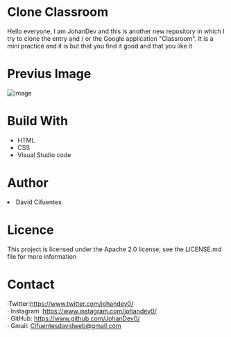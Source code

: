 # Clone Classroom
Hello everyone, I am JohanDev and this is another new repository in which I try to clone the entry and / or the Google application "Classroom". It is a mini practice and it is but that you find it good and that you like it
# Previus Image 
![image](https://user-images.githubusercontent.com/80553459/116798861-5e23ac80-aab9-11eb-85a3-ba7013cbed60.png)


# Build With
<ul>
<li> HTML  </li>
<li> CSS  </li>
  
<li> Visual Studio code </li>
</ul>
  
# Author
  
  <li> David Cifuentes </li>
  
# Licence
  This project is licensed under the Apache 2.0 license; see the LICENSE.md file for more information
  
# Contact
 ·Twitter:https://www.twitter.com/johandev0/ <br>
· Instagram  :https://www.instagram.com/johandev0/ <br>
· GitHub: https://www.github.com/JohanDev0/ <br>
· Gmail: Cifuentesdavidweb@gmail.com  <br>

 
